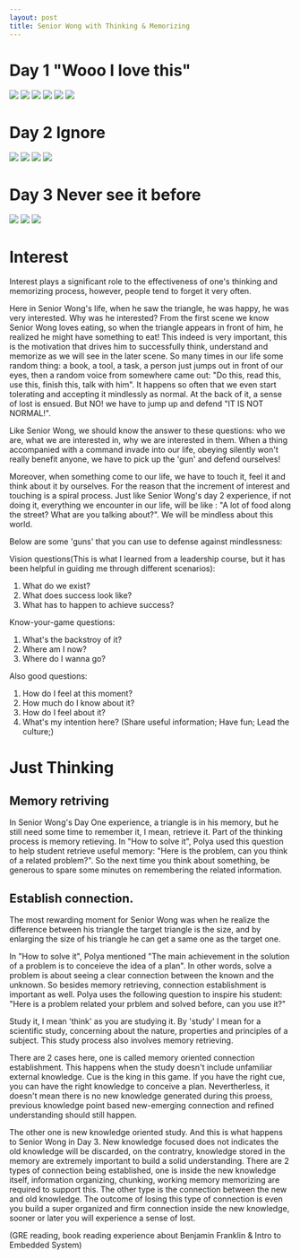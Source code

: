```yaml
---
layout: post
title: Senior Wong with Thinking & Memorizing
---
```


# Day 1 "Wooo I love this"
![](https://github.com/wangshp/wangshp.github.io/blob/post3_seniorW/images/SeniorW_Series/foodieSeniorWong1.png)
![](https://github.com/wangshp/wangshp.github.io/blob/post3_seniorW/images/SeniorW_Series/foodieSeniorWong2.png)
![](https://github.com/wangshp/wangshp.github.io/blob/post3_seniorW/images/SeniorW_Series/foodieSeniorWong3.png)
![](https://github.com/wangshp/wangshp.github.io/blob/post3_seniorW/images/SeniorW_Series/foodieSeniorWong4.png)
![](https://github.com/wangshp/wangshp.github.io/blob/post3_seniorW/images/SeniorW_Series/foodieSeniorWong5.png)
![](https://github.com/wangshp/wangshp.github.io/blob/post3_seniorW/images/SeniorW_Series/foodieSeniorWong6.png)

# Day 2 Ignore 
![](https://github.com/wangshp/wangshp.github.io/blob/post3_seniorW/images/SeniorW_Series/Day2-1.png)
![](https://github.com/wangshp/wangshp.github.io/blob/post3_seniorW/images/SeniorW_Series/Day2-2.png)
![](https://github.com/wangshp/wangshp.github.io/blob/post3_seniorW/images/SeniorW_Series/Day2-3.png)
![](https://github.com/wangshp/wangshp.github.io/blob/post3_seniorW/images/SeniorW_Series/Day2-4.png)

# Day 3 Never see it before
![](https://github.com/wangshp/wangshp.github.io/blob/post3_seniorW/images/SeniorW_Series/Day3-1.png)
![](https://github.com/wangshp/wangshp.github.io/blob/post3_seniorW/images/SeniorW_Series/Day3-2.png)
![](https://github.com/wangshp/wangshp.github.io/blob/post3_seniorW/images/SeniorW_Series/Day3-3.png)


# Interest
Interest plays a significant role to the effectiveness of one's thinking and memorizing process, however, people tend to forget it very often. 

Here in Senior Wong's life, when he saw the triangle, he was happy, he was very interested. Why was he interested? From the first scene we know Senior Wong loves eating, so when the triangle appears in front of him, he realized he might have something to eat! This indeed is very important, this is the motivation that drives him to successfully think, understand and memorize as we will see in the later scene. 
So many times in our life some random thing: a book, a tool, a task, a person just jumps out in front of our eyes, then a random voice from somewhere came out: "Do this, read this, use this, finish this, talk with him". It happens so often that we even start tolerating and accepting it mindlessly as normal. At the back of it, a sense of lost is ensued. But NO! we have to jump up and defend "IT IS NOT NORMAL!". 

Like Senior Wong, we should know the answer to these questions: who we are, what we are interested in, why we are interested in them. When a thing accompanied with a command invade into our life, obeying silently won't really benefit anyone, we have to pick up the 'gun' and defend ourselves! 

Moreover, when something come to our life, we have to touch it, feel it and think about it by ourselves. For the reason that the increment of interest and touching is a spiral process. Just like Senior Wong's day 2 experience, if not doing it, everything we encounter in our life, will be like : "A lot of food along the street? What are you talking about?". We will be mindless about this world. 

Below are some 'guns' that you can use to defense against mindlessness:

Vision questions(This is what I learned from a leadership course, but it has been helpful in guiding me through different scenarios): 
1. What do we exist?
2. What does success look like?
3. What has to happen to achieve success?

Know-your-game questions: 
1. What's the backstroy of it?
2. Where am I now?
3. Where do I wanna go?

Also good questions:
1. How do I feel at this moment?
2. How much do I know about it?
3. How do I feel about it?
4. What's my intention here? (Share useful information; Have fun; Lead the culture;) 

# Just Thinking
## Memory retriving
In Senior Wong's Day One experience, a triangle is in his memory, but he still need some time to remember it, I mean, retrieve it. 
Part of the thinking process is memory retieving. In "How to solve it", Polya used this question to help student retrieve useful memory: "Here is the problem, can you think of a related problem?". So the next time you think about something, be generous to spare some minutes on remembering the related information. 

## Establish connection. 
The most rewarding moment for Senior Wong was when he realize the difference between his triangle the target triangle is the size, and by enlarging the size of his triangle he can get a same one as the target one. 

In "How to solve it", Polya mentioned "The main achievement in the solution of a problem is to conceieve the idea of a plan". In other words, solve a problem is about seeing a clear connection between the known and the unknown. So besides memory retrieving, connection establishment is important as well. Polya uses the following question to inspire his student: "Here is a problem related your prblem and solved before, can you use it?" 

Study it, I mean 'think' as you are studying it. By 'study' I mean for a scientific study, concerning about the nature, properties and principles of a subject. This study process also involves memory retrieving. 

There are 2 cases here, one is called memory oriented connection establishment. This happens when the study doesn't include unfamiliar external knowledge. Cue is the king in this game. If you have the right cue, you can have the right knowledge to conceive a plan. Nevertherless, it doesn't mean there is no new knowledge generated during this proess, previous knowledge point based new-emerging connection and refined understanding should still happen.

The other one is new knowledge oriented study. And this is what happens to Senior Wong in Day 3. New knowledge focused does not indicates the old knowledge will be discarded, on the contratry, knowledge stored in the memory are extremely important to build a solid understanding. There are 2 types of connection being established, one is inside the new knowledge itself, information organizing, chunking, working memory memorizing are required to support this. The other type is the connection between the new and old knowledge. The outcome of losing this type of connection is even you build a super organized and firm connection inside the new knowledge, sooner or later you will experience a sense of lost.  

(GRE reading, book reading experience about Benjamin Franklin & Intro to Embedded System)
